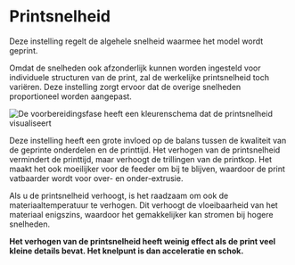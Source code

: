 Printsnelheid
====
Deze instelling regelt de algehele snelheid waarmee het model wordt geprint.

Omdat de snelheden ook afzonderlijk kunnen worden ingesteld voor individuele structuren van de print, zal de werkelijke printsnelheid toch variëren. Deze instelling zorgt ervoor dat de overige snelheden proportioneel worden aangepast.

![De voorbereidingsfase heeft een kleurenschema dat de printsnelheid visualiseert](../../../articles/images/speed_difference.png)

Deze instelling heeft een grote invloed op de balans tussen de kwaliteit van de geprinte onderdelen en de printtijd. Het verhogen van de printsnelheid vermindert de printtijd, maar verhoogt de trillingen van de printkop. Het maakt het ook moeilijker voor de feeder om bij te blijven, waardoor de print vatbaarder wordt voor over- en onder-extrusie.

Als u de printsnelheid verhoogt, is het raadzaam om ook de materiaaltemperatuur te verhogen. Dit verhoogt de vloeibaarheid van het materiaal enigszins, waardoor het gemakkelijker kan stromen bij hogere snelheden.

**Het verhogen van de printsnelheid heeft weinig effect als de print veel kleine details bevat. Het knelpunt is dan acceleratie en schok.**